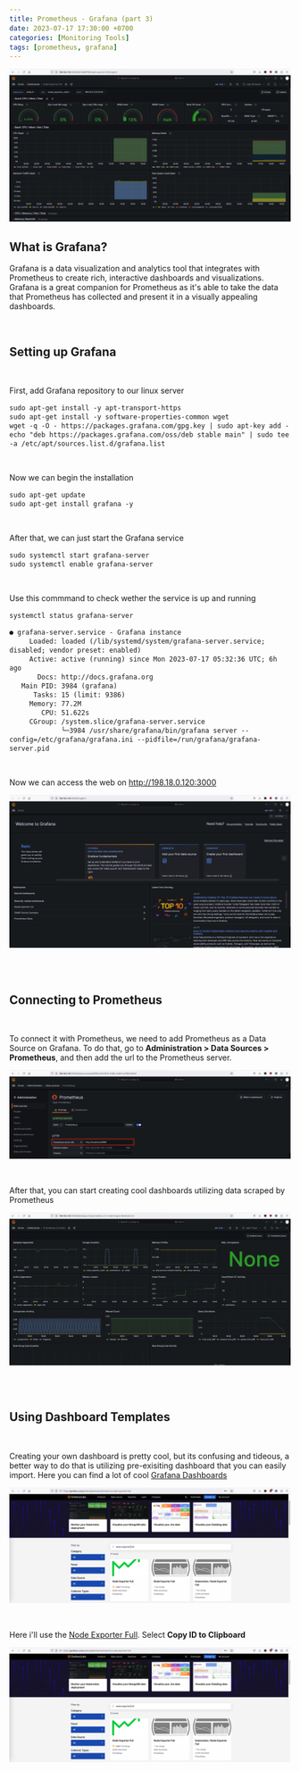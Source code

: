 ```yaml
---
title: Prometheus - Grafana (part 3)
date: 2023-07-17 17:30:00 +0700
categories: [Monitoring Tools]
tags: [prometheus, grafana]
---
```


![01](/static/2023-07-17-grafana/01.png)

## What is Grafana?

Grafana is a data visualization and analytics tool that integrates with Prometheus to create rich, interactive dashboards and visualizations. <br>
Grafana is a great companion for Prometheus as it's able to take the data that Prometheus has collected and present it in a visually appealing dashboards.

<br>

## Setting up Grafana

<br>

First, add Grafana repository to our linux server

```shell
sudo apt-get install -y apt-transport-https
sudo apt-get install -y software-properties-common wget
wget -q -O - https://packages.grafana.com/gpg.key | sudo apt-key add -
echo "deb https://packages.grafana.com/oss/deb stable main" | sudo tee -a /etc/apt/sources.list.d/grafana.list
```

<br>

Now we can begin the installation

```shell
sudo apt-get update
sudo apt-get install grafana -y
```

<br>

After that, we can just start the Grafana service

```shell
sudo systemctl start grafana-server
sudo systemctl enable grafana-server
```

<br>

Use this commmand to check wether the service is up and running

```shell
systemctl status grafana-server
```

```
● grafana-server.service - Grafana instance
     Loaded: loaded (/lib/systemd/system/grafana-server.service; disabled; vendor preset: enabled)
     Active: active (running) since Mon 2023-07-17 05:32:36 UTC; 6h ago
       Docs: http://docs.grafana.org
   Main PID: 3984 (grafana)
      Tasks: 15 (limit: 9386)
     Memory: 77.2M
        CPU: 51.622s
     CGroup: /system.slice/grafana-server.service
             └─3984 /usr/share/grafana/bin/grafana server --config=/etc/grafana/grafana.ini --pidfile=/run/grafana/grafana-server.pid
```

<br>

Now we can access the web on http://198.18.0.120:3000

![02](/static/2023-07-17-grafana/02.png)

<br>
<br>

## Connecting to Prometheus

<br>

To connect it with Prometheus, we need to add Prometheus as a Data Source on Grafana.
To do that, go to **Administration > Data Sources > Prometheus**, and then add the url to the Prometheus server.

![03](/static/2023-07-17-grafana/03.png)

<br>

After that, you can start creating cool dashboards utilizing data scraped by Prometheus

![04](/static/2023-07-17-grafana/04.png)

<br>
<br>

## Using Dashboard Templates

<br>

Creating your own dashboard is pretty cool, but its confusing and tideous,
a better way to do that is utilizing pre-exisiting dashboard that you can easily import.
Here you can find a lot of cool [Grafana Dashboards](https://grafana.com/grafana/dashboards/)

![05](/static/2023-07-17-grafana/05.png)

<br>

Here i'll use the [Node Exporter Full](https://grafana.com/grafana/dashboards/1860-node-exporter-full/).
Select **Copy ID to Clipboard**

![05](/static/2023-07-17-grafana/05.png)

